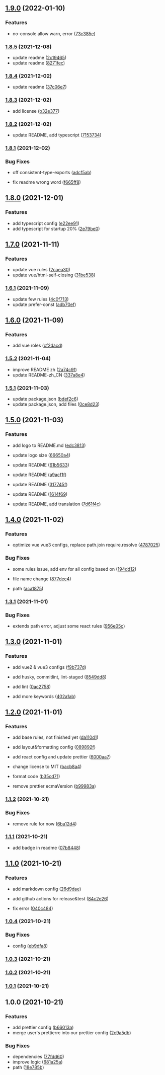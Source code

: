 ## [1.9.0](https://github.com/QhlabTeam/qhlab-eslint-plugin/compare/v1.8.5...v1.9.0) (2022-01-10)


### Features

* no-console allow warn, error ([73c385e](https://github.com/QhlabTeam/qhlab-eslint-plugin/commit/73c385ea009151c50595c00c7b49e1e983468cf4))

### [1.8.5](https://github.com/QhlabTeam/qhlab-eslint-plugin/compare/v1.8.4...v1.8.5) (2021-12-08)


* update readme ([2c19465](https://github.com/QhlabTeam/qhlab-eslint-plugin/commit/2c19465cd2c1860d93f9b0f936453b836f776023))
* update readme ([8271fec](https://github.com/QhlabTeam/qhlab-eslint-plugin/commit/8271fec8a05cb3561d03dbabdde922781a7a4558))

### [1.8.4](https://github.com/QhlabTeam/qhlab-eslint-plugin/compare/v1.8.3...v1.8.4) (2021-12-02)


* update readme ([37c06e7](https://github.com/QhlabTeam/qhlab-eslint-plugin/commit/37c06e7d2bb55c5417c6a1dcfa912acc3d6740eb))

### [1.8.3](https://github.com/QhlabTeam/qhlab-eslint-plugin/compare/v1.8.2...v1.8.3) (2021-12-02)


* add license ([b32e377](https://github.com/QhlabTeam/qhlab-eslint-plugin/commit/b32e3777138a0561633e9f04e4a720e2aa7bec76))

### [1.8.2](https://github.com/QhlabTeam/qhlab-eslint-plugin/compare/v1.8.1...v1.8.2) (2021-12-02)


* update README, add typescript ([7153734](https://github.com/QhlabTeam/qhlab-eslint-plugin/commit/7153734e63b10847e8a86cdc447d67548cba69ad))

### [1.8.1](https://github.com/QhlabTeam/qhlab-eslint-plugin/compare/v1.8.0...v1.8.1) (2021-12-02)


### Bug Fixes

* off consistent-type-exports ([adcf5ab](https://github.com/QhlabTeam/qhlab-eslint-plugin/commit/adcf5ab8c2d8b9577f2d0f14b73c1d3b9e9b150c))


* fix readme wrong word ([f665ff8](https://github.com/QhlabTeam/qhlab-eslint-plugin/commit/f665ff88645e663d1e56b0677e5bf51a84ffdb74))

## [1.8.0](https://github.com/QhlabTeam/qhlab-eslint-plugin/compare/v1.7.0...v1.8.0) (2021-12-01)


### Features

* add typescript config ([e22ee91](https://github.com/QhlabTeam/qhlab-eslint-plugin/commit/e22ee91f28e03ee51e75a760f436d3e9332619b9))
* add typescript for startup 20% ([2e79be0](https://github.com/QhlabTeam/qhlab-eslint-plugin/commit/2e79be0323ad14d6ef86aef24e461c86241fbbf5))

## [1.7.0](https://github.com/QhlabTeam/qhlab-eslint-plugin/compare/v1.6.1...v1.7.0) (2021-11-11)


### Features

* update vue rules ([2caea30](https://github.com/QhlabTeam/qhlab-eslint-plugin/commit/2caea309973b8bf39f0d266ceda29a336e4a6d95))
* update vue/html-self-closing ([31be538](https://github.com/QhlabTeam/qhlab-eslint-plugin/commit/31be53826ffa4230dcd9c4ebe4725e8a25104ca0))

### [1.6.1](https://github.com/QhlabTeam/qhlab-eslint-plugin/compare/v1.6.0...v1.6.1) (2021-11-09)


* update few rules ([4c0f713](https://github.com/QhlabTeam/qhlab-eslint-plugin/commit/4c0f7135924ddc26d21e9e3ca91e4beb9b587658))
* update prefer-const ([adb70ef](https://github.com/QhlabTeam/qhlab-eslint-plugin/commit/adb70ef89237f267db987cb8eb459ace74b09429))

## [1.6.0](https://github.com/QhlabTeam/qhlab-eslint-plugin/compare/v1.5.2...v1.6.0) (2021-11-09)


### Features

* add vue roles ([cf2dacd](https://github.com/QhlabTeam/qhlab-eslint-plugin/commit/cf2dacd8f386cc170c69e2a1813a367c3dcbde37))

### [1.5.2](https://github.com/QhlabTeam/qhlab-eslint-plugin/compare/v1.5.1...v1.5.2) (2021-11-04)


* improve README zh ([2a74c9f](https://github.com/QhlabTeam/qhlab-eslint-plugin/commit/2a74c9fde75c55200995fb0ccd0be724af78bc3b))
* update README-zh_CN ([337a8e4](https://github.com/QhlabTeam/qhlab-eslint-plugin/commit/337a8e4254cf1446e45e78cd1ddcc84478348f28))

### [1.5.1](https://github.com/QhlabTeam/qhlab-eslint-plugin/compare/v1.5.0...v1.5.1) (2021-11-03)


* update package.json ([bdef2c6](https://github.com/QhlabTeam/qhlab-eslint-plugin/commit/bdef2c67aeac8135f368faf75d26fd0198416f87))
* update package.json, add files ([0ce8d23](https://github.com/QhlabTeam/qhlab-eslint-plugin/commit/0ce8d23922bae7fcef1825030338c8d5ef0d0e52))

## [1.5.0](https://github.com/iamyoki/qhlab-eslint-plugin/compare/v1.4.0...v1.5.0) (2021-11-03)


### Features

* add logo to README.md ([edc3813](https://github.com/iamyoki/qhlab-eslint-plugin/commit/edc381391846964eaba2a7d5c7a8462a3e40d364))


* update logo size ([66650a4](https://github.com/iamyoki/qhlab-eslint-plugin/commit/66650a4530b8b4fb25bedf0b6a1416a44ac9d2a3))
* update README ([61b5633](https://github.com/iamyoki/qhlab-eslint-plugin/commit/61b5633dddf2264bde56f985f3f98a90ff475280))
* update README ([a9acf1f](https://github.com/iamyoki/qhlab-eslint-plugin/commit/a9acf1f4c025c97066ab8da2c368a24118d921fb))
* update README ([317745f](https://github.com/iamyoki/qhlab-eslint-plugin/commit/317745f0f8da84a842782efa3253d8115fe6fc4d))
* update README ([1614f69](https://github.com/iamyoki/qhlab-eslint-plugin/commit/1614f69a4123da7dedf801d5a2a352ac289a5d30))
* update README, add translation ([7d61f4c](https://github.com/iamyoki/qhlab-eslint-plugin/commit/7d61f4cc954bd31dd58135fa5393ed5cc9305e2e))

## [1.4.0](https://github.com/iamyoki/qhlab-eslint-plugin/compare/v1.3.1...v1.4.0) (2021-11-02)


### Features

* optimize vue vue3 configs, replace path.join require.resolve ([4787025](https://github.com/iamyoki/qhlab-eslint-plugin/commit/47870250d34f739b7e10232fab9dc1d74b14c4f0))


### Bug Fixes

* some rules issue, add env for all config based on ([194dd12](https://github.com/iamyoki/qhlab-eslint-plugin/commit/194dd12bd24d391346d3b51cc273c21f74590f49))


* file name change ([877dec4](https://github.com/iamyoki/qhlab-eslint-plugin/commit/877dec42da07ef736fbe1e4c400adae67fe4849f))
* path ([aca1875](https://github.com/iamyoki/qhlab-eslint-plugin/commit/aca1875dd6c5a92681766601415df69e92c1e260))

### [1.3.1](https://github.com/iamyoki/qhlab-eslint-plugin/compare/v1.3.0...v1.3.1) (2021-11-01)


### Bug Fixes

* extends path error, adjust some react rules ([956e05c](https://github.com/iamyoki/qhlab-eslint-plugin/commit/956e05ca05980b2e6d005efc80e9537ac493c22c))

## [1.3.0](https://github.com/iamyoki/qhlab-eslint-plugin/compare/v1.2.0...v1.3.0) (2021-11-01)


### Features

* add vue2 & vue3 configs ([f9b737d](https://github.com/iamyoki/qhlab-eslint-plugin/commit/f9b737d01e6b0b52eba26e6bc05f5712f61c6446))


* add husky, commitlint, lint-staged ([8549dd8](https://github.com/iamyoki/qhlab-eslint-plugin/commit/8549dd8c01bd6094f186af990b65ff58a47939c4))
* add lint ([0ac2758](https://github.com/iamyoki/qhlab-eslint-plugin/commit/0ac27587e7f920b636e2ecb5ae6841dd08062235))
* add more keywords ([402a1ab](https://github.com/iamyoki/qhlab-eslint-plugin/commit/402a1ab49f04af3886ce15e165657f0507ce01a8))

## [1.2.0](https://github.com/iamyoki/qhlab-eslint-plugin/compare/v1.1.2...v1.2.0) (2021-11-01)


### Features

* add base rules, not finished yet ([da110d1](https://github.com/iamyoki/qhlab-eslint-plugin/commit/da110d1d108bb557a252900ecf87d232c6566c60))
* add layout&formatting config ([089892f](https://github.com/iamyoki/qhlab-eslint-plugin/commit/089892f7cdaa0db91eb7bffc9e758e27ef7e4a17))
* add react config and update prettier ([6000aa7](https://github.com/iamyoki/qhlab-eslint-plugin/commit/6000aa79455c48f722d13c63466f67317460473b))


* change license to MIT ([bacb8a4](https://github.com/iamyoki/qhlab-eslint-plugin/commit/bacb8a42da1fa91ff67abbadef56d062b55f7ccf))
* format code ([b35cd71](https://github.com/iamyoki/qhlab-eslint-plugin/commit/b35cd710f739d26e3179b292da7db3d1f5f6b98d))
* remove prettier ecmaVersion ([b99983a](https://github.com/iamyoki/qhlab-eslint-plugin/commit/b99983a8529b2f83155b76743d9abb3aa8995f4a))

### [1.1.2](https://github.com/iamyoki/qhlab-eslint-plugin/compare/v1.1.1...v1.1.2) (2021-10-21)


### Bug Fixes

* remove rule for now ([6ba12d4](https://github.com/iamyoki/qhlab-eslint-plugin/commit/6ba12d49f10644ecd44e24b84d2495300da6047d))

### [1.1.1](https://github.com/iamyoki/qhlab-eslint-plugin/compare/v1.1.0...v1.1.1) (2021-10-21)


* add badge in readme ([07b8448](https://github.com/iamyoki/qhlab-eslint-plugin/commit/07b8448f2e72ee200b7e11fe8f28fd2495085655))

## [1.1.0](https://github.com/iamyoki/qhlab-eslint-plugin/compare/v1.0.4...v1.1.0) (2021-10-21)


### Features

* add markdown config ([26d9dae](https://github.com/iamyoki/qhlab-eslint-plugin/commit/26d9daea5a14d0899cd38fb7e4ffb436f3aedcea))


* add github actions for release&test ([84c2e26](https://github.com/iamyoki/qhlab-eslint-plugin/commit/84c2e266911abbef5ccc0d526a8dc4b332b08a2c))
* fix error ([040c484](https://github.com/iamyoki/qhlab-eslint-plugin/commit/040c48467be9b97c6354fb55db971f82b58cfb9b))

### [1.0.4](https://github.com/iamyoki/qhlab-eslint-plugin/compare/v1.0.3...v1.0.4) (2021-10-21)


### Bug Fixes

* config ([eb9dfa8](https://github.com/iamyoki/qhlab-eslint-plugin/commit/eb9dfa8ae7db425a3213345c928bb17c6da2273e))

### [1.0.3](https://github.com/iamyoki/qhlab-eslint-plugin/compare/v1.0.2...v1.0.3) (2021-10-21)

### [1.0.2](https://github.com/iamyoki/qhlab-eslint-plugin/compare/v1.0.1...v1.0.2) (2021-10-21)

### [1.0.1](https://github.com/iamyoki/qhlab-eslint-plugin/compare/v1.0.0...v1.0.1) (2021-10-21)

## 1.0.0 (2021-10-21)


### Features

* add prettier config ([b66013a](https://github.com/iamyoki/qhlab-eslint-plugin/commit/b66013a233565eaed6b66b1f0fe287371424db2c))
* merge user's prettierrc into our prettier config ([2c9a5db](https://github.com/iamyoki/qhlab-eslint-plugin/commit/2c9a5db15aeb5589cf387eb13ca401b0e4c0a03b))


### Bug Fixes

* dependencies ([77fdd60](https://github.com/iamyoki/qhlab-eslint-plugin/commit/77fdd60562df170d8bd9874d9bddd02e55337a01))
* improve logic ([681a25a](https://github.com/iamyoki/qhlab-eslint-plugin/commit/681a25a9671fd97f3aafb053ac4f53810a9a85da))
* path ([18e785b](https://github.com/iamyoki/qhlab-eslint-plugin/commit/18e785b394988a1ea5a33cafd892ab482464821f))
